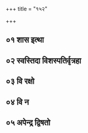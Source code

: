 +++
title = "१५२"

+++

## ०१ शास इत्था
<div class="js_include" url="/vedAH/Rk/shAkalam/saMhitA/vishvAsa-prastutiH/10/152/01_shAsa_itthA.md"  newLevelForH1="3" title="विश्वास-प्रस्तुतिः" newLevelForH1="3", > </div>
<div class="js_include" url="/vedAH/Rk/shAkalam/saMhitA/mUlam/10/152/01_shAsa_itthA.md"  newLevelForH1="3" title="मूलम्" newLevelForH1="3", > </div>
<div class="js_include" url="/vedAH/Rk/shAkalam/saMhitA/pada-pAThaH/10/152/01_shAsa_itthA.md"  newLevelForH1="3" title="पद-पाठः" newLevelForH1="3", > </div>
<div class="js_include" url="/vedAH/Rk/shAkalam/saMhitA/anukramaNikA/10/152/01_shAsa_itthA.md"  newLevelForH1="3" title="अनुक्रमणिका" newLevelForH1="3", fieldNames=devataa,RShiH,ChandaH> </div>
<div class="js_include" url="/vedAH/Rk/shAkalam/saMhitA/sAyaNa-bhAShyam/10/152/01_shAsa_itthA.md"  newLevelForH1="3" title="सायण-भाष्यम्" newLevelForH1="3", > </div>

## ०२ स्वस्तिदा विशस्पतिर्वृत्रहा
<div class="js_include" url="/vedAH/Rk/shAkalam/saMhitA/vishvAsa-prastutiH/10/152/02_svastidA_vishaspatirvRtrahA.md"  newLevelForH1="3" title="विश्वास-प्रस्तुतिः" newLevelForH1="3", > </div>
<div class="js_include" url="/vedAH/Rk/shAkalam/saMhitA/mUlam/10/152/02_svastidA_vishaspatirvRtrahA.md"  newLevelForH1="3" title="मूलम्" newLevelForH1="3", > </div>
<div class="js_include" url="/vedAH/Rk/shAkalam/saMhitA/pada-pAThaH/10/152/02_svastidA_vishaspatirvRtrahA.md"  newLevelForH1="3" title="पद-पाठः" newLevelForH1="3", > </div>
<div class="js_include" url="/vedAH/Rk/shAkalam/saMhitA/anukramaNikA/10/152/02_svastidA_vishaspatirvRtrahA.md"  newLevelForH1="3" title="अनुक्रमणिका" newLevelForH1="3", fieldNames=devataa,RShiH,ChandaH> </div>
<div class="js_include" url="/vedAH/Rk/shAkalam/saMhitA/sAyaNa-bhAShyam/10/152/02_svastidA_vishaspatirvRtrahA.md"  newLevelForH1="3" title="सायण-भाष्यम्" newLevelForH1="3", > </div>

## ०३ वि रक्षो
<div class="js_include" url="/vedAH/Rk/shAkalam/saMhitA/vishvAsa-prastutiH/10/152/03_vi_raxo.md"  newLevelForH1="3" title="विश्वास-प्रस्तुतिः" newLevelForH1="3", > </div>
<div class="js_include" url="/vedAH/Rk/shAkalam/saMhitA/mUlam/10/152/03_vi_raxo.md"  newLevelForH1="3" title="मूलम्" newLevelForH1="3", > </div>
<div class="js_include" url="/vedAH/Rk/shAkalam/saMhitA/pada-pAThaH/10/152/03_vi_raxo.md"  newLevelForH1="3" title="पद-पाठः" newLevelForH1="3", > </div>
<div class="js_include" url="/vedAH/Rk/shAkalam/saMhitA/anukramaNikA/10/152/03_vi_raxo.md"  newLevelForH1="3" title="अनुक्रमणिका" newLevelForH1="3", fieldNames=devataa,RShiH,ChandaH> </div>
<div class="js_include" url="/vedAH/Rk/shAkalam/saMhitA/sAyaNa-bhAShyam/10/152/03_vi_raxo.md"  newLevelForH1="3" title="सायण-भाष्यम्" newLevelForH1="3", > </div>

## ०४ वि न
<div class="js_include" url="/vedAH/Rk/shAkalam/saMhitA/vishvAsa-prastutiH/10/152/04_vi_na.md"  newLevelForH1="3" title="विश्वास-प्रस्तुतिः" newLevelForH1="3", > </div>
<div class="js_include" url="/vedAH/Rk/shAkalam/saMhitA/mUlam/10/152/04_vi_na.md"  newLevelForH1="3" title="मूलम्" newLevelForH1="3", > </div>
<div class="js_include" url="/vedAH/Rk/shAkalam/saMhitA/pada-pAThaH/10/152/04_vi_na.md"  newLevelForH1="3" title="पद-पाठः" newLevelForH1="3", > </div>
<div class="js_include" url="/vedAH/Rk/shAkalam/saMhitA/anukramaNikA/10/152/04_vi_na.md"  newLevelForH1="3" title="अनुक्रमणिका" newLevelForH1="3", fieldNames=devataa,RShiH,ChandaH> </div>
<div class="js_include" url="/vedAH/Rk/shAkalam/saMhitA/sAyaNa-bhAShyam/10/152/04_vi_na.md"  newLevelForH1="3" title="सायण-भाष्यम्" newLevelForH1="3", > </div>

## ०५ अपेन्द्र द्विषतो
<div class="js_include" url="/vedAH/Rk/shAkalam/saMhitA/vishvAsa-prastutiH/10/152/05_apendra_dviShato.md"  newLevelForH1="3" title="विश्वास-प्रस्तुतिः" newLevelForH1="3", > </div>
<div class="js_include" url="/vedAH/Rk/shAkalam/saMhitA/mUlam/10/152/05_apendra_dviShato.md"  newLevelForH1="3" title="मूलम्" newLevelForH1="3", > </div>
<div class="js_include" url="/vedAH/Rk/shAkalam/saMhitA/pada-pAThaH/10/152/05_apendra_dviShato.md"  newLevelForH1="3" title="पद-पाठः" newLevelForH1="3", > </div>
<div class="js_include" url="/vedAH/Rk/shAkalam/saMhitA/anukramaNikA/10/152/05_apendra_dviShato.md"  newLevelForH1="3" title="अनुक्रमणिका" newLevelForH1="3", fieldNames=devataa,RShiH,ChandaH> </div>
<div class="js_include" url="/vedAH/Rk/shAkalam/saMhitA/sAyaNa-bhAShyam/10/152/05_apendra_dviShato.md"  newLevelForH1="3" title="सायण-भाष्यम्" newLevelForH1="3", > </div>
